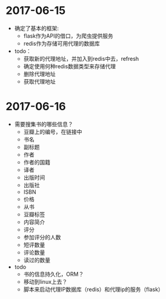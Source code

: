 # 2017-06-15
 * 确定了基本的框架:
     - flask作为API的借口，为爬虫提供服务
     - redis作为存储可用代理的数据库
 * todo：
     - 获取新的代理地址，并加入到redis中去，refresh
     - 确定使用何种redis数据类型来存储代理
     - 删除代理地址
     - 获取代理地址
# 2017-06-16
 * 需要搜集书的哪些信息？
     - 豆瓣上的编号，在链接中
     - 书名
     - 副标题
     - 作者
     - 作者的国籍
     - 译者
     - 出版时间
     - 出版社
     - ISBN
     - 价格
     - 从书
     - 豆瓣标签
     - 内容简介
     - 评分
     - 参加评分的人数
     - 短评数量
     - 评论数量
     - 读过的数量
 * todo
      - 书的信息持久化，ORM？
      - 移动到linux上去？
      - 脚本来启动代理IP数据库（redis）和代理ip的服务（flask）

